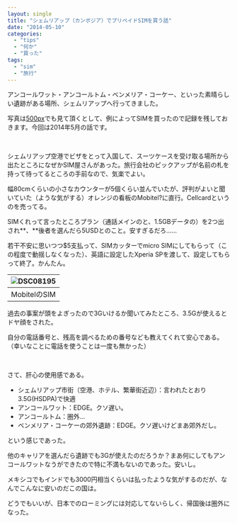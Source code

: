 ```yaml
---
layout: single
title: "シェムリアップ（カンボジア）でプリペイドSIMを買う話"
date: "2014-05-10"
categories: 
  - "tips"
  - "何か"
  - "買った"
tags: 
  - "sim"
  - "旅行"
---
```


アンコールワット・アンコールトム・ベンメリア・コーケー、といった素晴らしい遺跡がある場所、シェムリアップへ行ってきました。

写真は[500px](http://500px.com/naotaco)でも見て頂くとして、例によってSIMを買ったので記録を残しておきます。今回は2014年5月の話です。

 

シェムリアップ空港でビザをとって入国して、スーツケースを受け取る場所から出たところになぜかSIM屋さんがあった。旅行会社のピックアップが名前の札を持って待ってるところの手前なので、気楽でよい。

幅80cmくらいの小さなカウンターが5個くらい並んでいたが、評判がよいと聞いていた（ような気がする）オレンジの看板のMobitel?に直行。Cellcardというのを売ってる。

SIMくれって言ったところプラン（通話メインのと、1.5GBデータの）を2つ出され**、**後者を選んだら5USDとのこと。安すぎるだろ……

若干不安に思いつつ$5支払って、SIMカッターでmicro SIMにしてもらって（この程度で動揺しなくなった）、英語に設定したXperia SPを渡して、設定してもらって終了。かんたん。

| ![DSC08195](https://blog.naotaco.com/assets/images/posts/2014/05/DSC08195.jpg) |
|:--:|
|  MobitelのSIM |

過去の事案が頭をよぎったので3Gいけるか聞いてみたところ、3.5Gが使えるとドヤ顔をされた。

自分の電話番号と、残高を調べるための番号なども教えてくれて安心である。（幸いなことに電話を使うことは一度も無かった）

 

さて、肝心の使用感である。

- シェムリアップ市街（空港、ホテル、繁華街近辺）：言われたとおり3.5G(HSDPA)で快適
- アンコールワット：EDGE。クソ遅い。
- アンコールトム：圏外…
- ベンメリア・コーケーの郊外遺跡：EDGE。クソ遅いけどまあ郊外だし。

という感じであった。

他のキャリアを選んだら遺跡でも3Gが使えたのだろうか？まあ何にしてもアンコールワットなうができたので特に不満もないのであった。安いし。

メキシコでもインドでも3000円相当くらいは払ったような気がするのだが、なんでこんなに安いのだこの国は。

どうでもいいが、日本でのローミングには対応してないらしく、帰国後は圏外になった。
